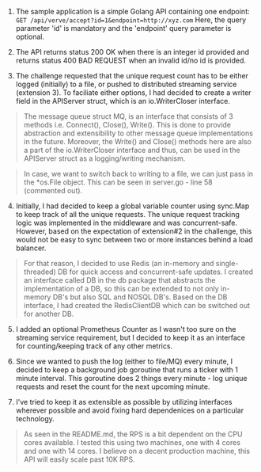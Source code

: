 1. The sample application is a simple Golang API containing one endpoint:
   `GET /api/verve/accept?id=1&endpoint=http://xyz.com`
   Here, the query parameter 'id' is mandatory and the 'endpoint' query parameter is optional.

2. The API returns status 200 OK when there is an integer id provided and returns status 400 BAD REQUEST when an invalid id/no id is provided.

3. The challenge requested that the unique request count has to be either logged (initially) to a file, or pushed to distributed streaming service (extension 3). To faciliate either options, I had decided to create a writer field in the APIServer struct, which is an io.WriterCloser interface.

> The message queue struct MQ, is an interface that consists of 3 methods i.e. Connect(), Close(), Write(). This is done to provide abstraction and extensibility to other message queue implementations in the future.
> Moreover, the Write() and Close() methods here are also a part of the io.WriterCloser interface and thus, can be used in the APIServer struct as a logging/writing mechanism.

> In case, we want to switch back to writing to a file, we can just pass in the \*os.File object. This can be seen in server.go - line 58 (commented out).

4. Initially, I had decided to keep a global variable counter using sync.Map to keep track of all the unique requests. The unique request tracking logic was implemented in the middleware and was concurrent-safe. However, based on the expectation of extension#2 in the challenge, this would not be easy to sync between two or more instances behind a load balancer.
> For that reason, I decided to use Redis (an in-memory and single-threaded) DB for quick access and concurrent-safe updates.
> I created an interface called DB in the db package that abstracts the implementation of a DB, so this can be extended to not only in-memory DB's but also SQL and NOSQL DB's.
> Based on the DB interface, I had created the RedisClientDB which can be switched out for another DB.

5. I added an optional Prometheus Counter as I wasn't too sure on the streaming service requirement, but I decided to keep it as an interface for counting/keeping track of any other metrics.

6. Since we wanted to push the log (either to file/MQ) every minute, I decided to keep a background job goroutine that runs a ticker with 1 minute interval. This goroutine does 2 things every minute - log unique requests and reset the count for the next upcoming minute.

7. I've tried to keep it as extensible as possible by utilizing interfaces wherever possible and avoid fixing hard dependenices on a particular technology.
> As seen in the README.md, the RPS is a bit dependent on the CPU cores available. I tested this using two machines, one with 4 cores and one with 14 cores. I believe on a decent production machine, this API will easily scale past 10K RPS.